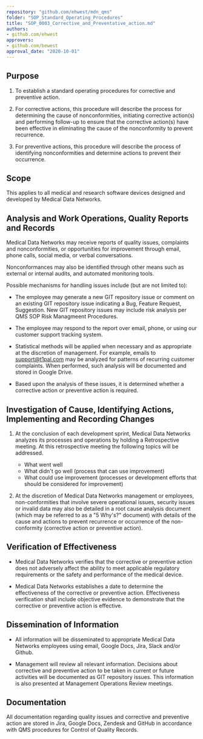 ```yaml
---
repository: "github.com/ehwest/mdn_qms"
folder: "SOP_Standard_Operating_Procedures"
title: "SOP_0003_Corrective_and_Preventative_action.md"
authors:
- github.com/ehwest
approvers:
- github.com/bewest
approval_date: "2020-10-01"
---
```



## Purpose

1. To establish a standard operating procedures for corrective and preventive action.

2. For corrective actions, this procedure will describe the process for determining the cause of nonconformities, initiating corrective action(s) and performing follow-up to ensure that the corrective action(s) have been effective in eliminating the cause of the nonconformity to prevent recurrence.

3. For preventive actions, this procedure will describe the process of identifying nonconformities and determine actions to prevent their occurrence.

## Scope

This applies to all medical and research software devices designed and developed by Medical Data Networks.

## Analysis and Work Operations, Quality Reports and Records

Medical Data Networks may receive reports of quality issues, complaints and nonconformities, or opportunities for improvement through email, phone calls, social media, or verbal conversations. 

Nonconformances may also be identified through other means such as external or internal audits, and automated monitoring tools. 

Possible mechanisms for handling issues include (but are not limited to):

 * The employee may generate a new GIT repository issue or comment on an existing GIT repository issue indicating a Bug, Feature Request, Suggestion. New GIT repository issues may include risk analysis per QMS SOP Risk Managmeent Procedures.
 
 * The employee may respond to the report over email, phone, or using our customer support tracking system.
 
 * Statistical methods will be applied when necessary and as appropriate at the discretion of management. For example, emails to [support@t1pal.com](mailto:support@t1pal.com) may be analyzed for patterns of recurring customer complaints. When performed, such analysis will be documented and stored in Google Drive.
 
 * Based upon the analysis of these issues, it is determined whether a corrective action or preventive action is required.

## Investigation of Cause, Identifying Actions, Implementing and Recording Changes

1. At the conclusion of each development sprint, Medical Data Networks analyzes its processes and operations by holding a Retrospective meeting. At this retrospective meeting the following topics will be addressed.
    * What went well 
    * What didn&#39;t go well (process that can use improvement)
    * What could use improvement (processes or development efforts that should be considered for improvement)
    
2. At the discretion of Medical Data Networks management or employees, non-conformities that involve severe operational issues, security issues or invalid data may also be detailed in a root cause analysis document (which may be referred to as a &quot;5 Why&#39;s?&quot; document) with details of the cause and actions to prevent recurrence or occurrence of the non-conformity (corrective action or preventive action).

## Verification of Effectiveness

 * Medical Data Networks verifies that the corrective or preventive action does not adversely affect the ability to meet applicable regulatory requirements or the safety and performance of the medical device.
 
 * Medical Data Networks establishes a date to determine the effectiveness of the corrective or preventive action. Effectiveness verification shall include objective evidence to demonstrate that the corrective or preventive action is effective.

## Dissemination of Information

 * All information will be disseminated to appropriate Medical Data Networks employees using email, Google Docs, Jira, Slack and/or Github.
 
 * Management will review all relevant information. Decisions about corrective and preventive action to be taken in current or future activities will be documented as GIT repository issues. This information is also presented at Management Operations Review meetings.

## Documentation

All documentation regarding quality issues and corrective and preventive action are stored in Jira, Google Docs, Zendesk and GitHub in accordance with QMS procedures for Control of Quality Records.

